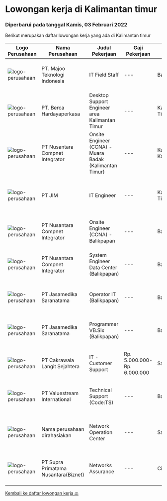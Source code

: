 
  # Lowongan kerja di Kalimantan timur

  ### Diperbarui pada tanggal Kamis, 03 Februari 2022

  Berikut merupakan daftar lowongan kerja yang ada di Kalimantan timur

  |Logo Perusahaan | Nama Perusahaan | Judul Pekerjaan | Gaji Pekerjaan | Lokasi | Deskripsi | Tanggal diunggah | Pranala |
  | -------------- | --------------- | --------------- | --------- | --------- | -------------- | ------- | ----------- |
  |![logo-perusahaan](https://image-service-cdn.seek.com.au/2a2c8a948d223cf92abbc34c9b4e6cee325386db/ee4dce1061f3f616224767ad58cb2fc751b8d2dc)|PT. Majoo Teknologi Indonesia|IT Field Staff|---|Balikpapan|Deskripsi Pekerjaan: Melakukan instalasi beserta pengaturan software dan hardware majoo. Memberikan edukasi (training) kepada staff / manager/ owner...|Senin, 31 Januari 2022|https://www.jobstreet.co.id/id/job/it-field-staff-3774939?token=0~23e13448-71b9-462f-bedb-9bf1a65e103c&sectionRank=1&jobId=jobstreet-id-job-3774939|
|![logo-perusahaan](https://image-service-cdn.seek.com.au/0c900ac2b5b1a2cf9bee651ce5d069e68ff14c92/ee4dce1061f3f616224767ad58cb2fc751b8d2dc)|PT. Berca Hardayaperkasa|Desktop Support Engineer area Kalimantan Timur|---|Kalimantan Timur|Responsibilities : Analyzing, diagnosing, and installation to several areas including desktop hardware, operating systems, application software and...|Rabu, 02 Februari 2022|https://www.jobstreet.co.id/id/job/desktop-support-engineer-area-kalimantan-timur-3776050?token=0~23e13448-71b9-462f-bedb-9bf1a65e103c&sectionRank=2&jobId=jobstreet-id-job-3776050|
|![logo-perusahaan](https://image-service-cdn.seek.com.au/faf1379cb2f8ff5c87162dc20c60c0d2f63dba1c/ee4dce1061f3f616224767ad58cb2fc751b8d2dc)|PT Nusantara Compnet Integrator|Onsite Engineer (CCNA) - Muara Badak (Kalimantan Timur)|---|Kutai Kartanegara|Job Descriptions : Analyze customer needs Provide solutions and give recommendations to the customer according to their needs Preventive and...|Minggu, 30 Januari 2022|https://www.jobstreet.co.id/id/job/onsite-engineer-ccna-muara-badak-kalimantan-timur-3764542?token=0~23e13448-71b9-462f-bedb-9bf1a65e103c&sectionRank=3&jobId=jobstreet-id-job-3764542|
|![logo-perusahaan](https://image-service-cdn.seek.com.au/a87f9759780cf83db90e03a1024b8b391ec97e86/ee4dce1061f3f616224767ad58cb2fc751b8d2dc)|PT JIM|IT Engineer|---|Kalimantan Timur|Tugas dan tanggung jawab : Membuat rangkaian modul microcontroller yang dibutuhkan perusahaan, dengan pemrograman yang berbasis Arduino, Raspberry Pi...|Sabtu, 29 Januari 2022|https://www.jobstreet.co.id/id/job/it-engineer-3756523?token=0~23e13448-71b9-462f-bedb-9bf1a65e103c&sectionRank=4&jobId=jobstreet-id-job-3756523|
|![logo-perusahaan](https://image-service-cdn.seek.com.au/faf1379cb2f8ff5c87162dc20c60c0d2f63dba1c/ee4dce1061f3f616224767ad58cb2fc751b8d2dc)|PT Nusantara Compnet Integrator|Onsite Engineer (CCNA) - Balikpapan|---|Balikpapan|Job Descriptions : Analyze customer needs Provide solutions and give recommendations to the customer according to their needs Preventive and...|Jumat, 28 Januari 2022|https://www.jobstreet.co.id/id/job/onsite-engineer-ccna-balikpapan-3773061?token=0~23e13448-71b9-462f-bedb-9bf1a65e103c&sectionRank=5&jobId=jobstreet-id-job-3773061|
|![logo-perusahaan](https://image-service-cdn.seek.com.au/faf1379cb2f8ff5c87162dc20c60c0d2f63dba1c/ee4dce1061f3f616224767ad58cb2fc751b8d2dc)|PT Nusantara Compnet Integrator|System Engineer Data Center (Balikpapan)|---|Balikpapan|Job Description: Ensure the device is functioning properly (monitoring job) Escalating and being involved in resolving problem (both internal, client...|Selasa, 25 Januari 2022|https://www.jobstreet.co.id/id/job/system-engineer-data-center-balikpapan-3768838?token=0~23e13448-71b9-462f-bedb-9bf1a65e103c&sectionRank=6&jobId=jobstreet-id-job-3768838|
|![logo-perusahaan](https://image-service-cdn.seek.com.au/7cdc071d90abd96b4cf7706a1694f0662aa509a1/ee4dce1061f3f616224767ad58cb2fc751b8d2dc)|PT Jasamedika Saranatama|Operator IT (Balikpapan)|---|Balikpapan|Kualifikasi: Khusus untuk kandidat yang berdomisili di Balikpapan, Kalimantan Timur Minimal Pendidikan D3 Perekam medis/ D3 Keperawatan/ D3 Teknik...|Kamis, 20 Januari 2022|https://www.jobstreet.co.id/id/job/operator-it-balikpapan-3764061?token=0~23e13448-71b9-462f-bedb-9bf1a65e103c&sectionRank=7&jobId=jobstreet-id-job-3764061|
|![logo-perusahaan](https://image-service-cdn.seek.com.au/7cdc071d90abd96b4cf7706a1694f0662aa509a1/ee4dce1061f3f616224767ad58cb2fc751b8d2dc)|PT Jasamedika Saranatama|Programmer VB.Six (Balikpapan)|---|Balikpapan|Melakukan support aplikasi/ produk yang diimplementasikan Melakukan penambahan-penambahan dalam sebuah aplikasi / produk sesuai permintaan user...|Kamis, 20 Januari 2022|https://www.jobstreet.co.id/id/job/programmer-vb-six-balikpapan-3744145?token=0~23e13448-71b9-462f-bedb-9bf1a65e103c&sectionRank=8&jobId=jobstreet-id-job-3744145|
|![logo-perusahaan](https://image-service-cdn.seek.com.au/68f7b542480b2afa2ed53d3e7350f209ffd62254/ee4dce1061f3f616224767ad58cb2fc751b8d2dc)|PT Cakrawala Langit Sejahtera|IT - Customer Support|Rp. 5.000.000-Rp. 6.000.000|Samarinda|Requirements : This position is based in Samarinda open for smart and dynamic preferably below 30 years of age preferably with IT background. Minimum...|Senin, 17 Januari 2022|https://www.jobstreet.co.id/id/job/it-customer-support-3759260?token=0~23e13448-71b9-462f-bedb-9bf1a65e103c&sectionRank=9&jobId=jobstreet-id-job-3759260|
|![logo-perusahaan](https://image-service-cdn.seek.com.au/38b93cad40354922da192b36aae3a7dede24721d/ee4dce1061f3f616224767ad58cb2fc751b8d2dc)|PT Valuestream International|Technical Support (Code:TS)|---|Bandung|Kualifikasi: Latar belakang pendidikan minimal SMK Rekayasa Perangkat Lunak / D3 Teknik Informatika / Manajemen Informatika / Ilmu Komputer Minimal...|Jumat, 07 Januari 2022|https://www.jobstreet.co.id/id/job/technical-support-code%3Ats-3746371?token=0~23e13448-71b9-462f-bedb-9bf1a65e103c&sectionRank=10&jobId=jobstreet-id-job-3746371|
|![logo-perusahaan](https://us.123rf.com/450wm/pavelstasevich/pavelstasevich1811/pavelstasevich181101027/112815900-stock-vector-no-image-available-icon-flat-vector.jpg?ver=6)|Nama perusahaan dirahasiakan|Network Operation Center|---|Samarinda|Deskripsi PekerjaanResponsibilities:Understand and understand well (setup, maintenance and troubleshoot):·        Mikrotik, OpenSource RedHat, CentOS,...|Kamis, 13 Januari 2022|https://www.jobstreet.co.id/id/job/network-operation-center-3755300?token=0~23e13448-71b9-462f-bedb-9bf1a65e103c&sectionRank=11&jobId=jobstreet-id-job-3755300|
|![logo-perusahaan](https://image-service-cdn.seek.com.au/1033d36f751f076cfdd637ed0acbcbf8508866ec/ee4dce1061f3f616224767ad58cb2fc751b8d2dc)|PT Supra Primatama Nusantara(Biznet)|Networks Assurance|---|Cirebon|Tanggung Jawab:  Melakukan Audit &amp; Commissioning jaringan Fiber Optic (FTTx GPON, and Metro Ethernet) Memastikan pembangunan jaringan fiber optik...|Kamis, 06 Januari 2022|https://www.jobstreet.co.id/id/job/networks-assurance-3745683?token=0~23e13448-71b9-462f-bedb-9bf1a65e103c&sectionRank=12&jobId=jobstreet-id-job-3745683|


  [Kembali ke daftar lowongan kerja 🔙](../README.md#daftar-lowongan-kerja)
  